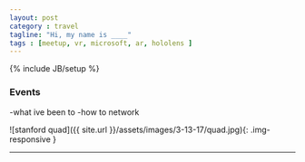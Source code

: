 ```yaml
---
layout: post
category : travel
tagline: "Hi, my name is ____"
tags : [meetup, vr, microsoft, ar, hololens ]
---
```

{% include JB/setup %}

### Events

-what ive been to
-how to network


![stanford quad]({{ site.url }}/assets/images/3-13-17/quad.jpg){: .img-responsive }

---
